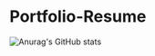 # Portfolio-Resume
![Anurag's GitHub stats](https://github-readme-stats.vercel.app/api?HyunSBong=HyunSBong&show_icons=true&theme=solarized-light)

